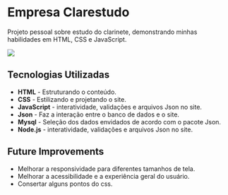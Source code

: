 # Empresa Clarestudo

Projeto pessoal sobre estudo do clarinete, demonstrando minhas habilidades em HTML, CSS e JavaScript.


![](images/home-page.png)

## Tecnologias Utilizadas

- **HTML** - Estruturando o conteúdo.
- **CSS** - Estilizando e projetando o site.
- **JavaScript** - interatividade, validações e arquivos Json no site.
- **Json** - Faz a interação entre o banco de dados e o site.
- **Mysql** - Seleção dos dados envidados de acordo com o pacote Json.
- **Node.js** - interatividade, validações e arquivos Json no site.

## Future Improvements

- Melhorar a responsividade para diferentes tamanhos de tela.
- Melhorar a acessibilidade e a experiência geral do usuário.
- Consertar alguns pontos do css.
